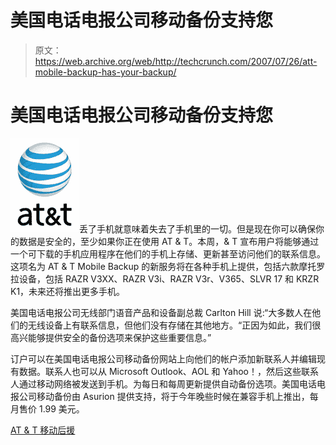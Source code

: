# 美国电话电报公司移动备份支持您

> 原文：<https://web.archive.org/web/http://techcrunch.com/2007/07/26/att-mobile-backup-has-your-backup/>

# 美国电话电报公司移动备份支持您

![ATT.jpg](img/81d90afd87e66d08a39cfee32c7d3802.png)丢了手机就意味着失去了手机里的一切。但是现在你可以确保你的数据是安全的，至少如果你正在使用 AT & T。本周，& T 宣布用户将能够通过一个可下载的手机应用程序在他们的手机上存储、更新甚至访问他们的联系信息。这项名为 AT & T Mobile Backup 的新服务将在各种手机上提供，包括六款摩托罗拉设备，包括 RAZR V3XX、RAZR V3i、RAZR V3r、V365、SLVR 17 和 KRZR K1，未来还将推出更多手机。

美国电话电报公司无线部门语音产品和设备副总裁 Carlton Hill 说:“大多数人在他们的无线设备上有联系信息，但他们没有存储在其他地方。“正因为如此，我们很高兴能够提供安全的备份选项来保护这些重要信息。”

订户可以在美国电话电报公司移动备份网站上向他们的帐户添加新联系人并编辑现有数据。联系人也可以从 Microsoft Outlook、AOL 和 Yahoo！，然后这些联系人通过移动网络被发送到手机。为每日和每周更新提供自动备份选项。美国电话电报公司移动备份由 Asurion 提供支持，将于今年晚些时候在兼容手机上推出，每月售价 1.99 美元。

[AT & T 移动后援](https://web.archive.org/web/20130628180659/http://mobilebackup.att.com/)
